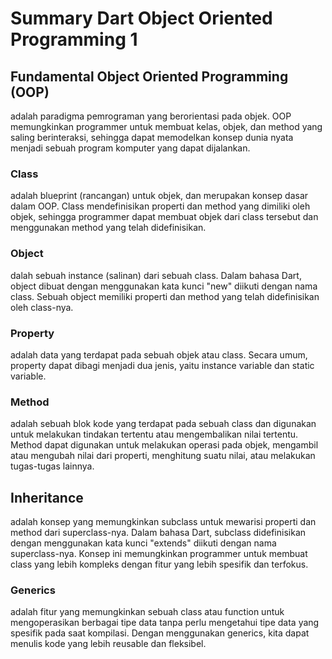 # Summary Dart Object Oriented Programming 1

## Fundamental Object Oriented Programming (OOP)

adalah paradigma pemrograman yang berorientasi pada objek. OOP memungkinkan programmer untuk membuat kelas, objek, dan method yang saling berinteraksi, sehingga dapat memodelkan konsep dunia nyata menjadi sebuah program komputer yang dapat dijalankan.

### Class

adalah blueprint (rancangan) untuk objek, dan merupakan konsep dasar dalam OOP. Class mendefinisikan properti dan method yang dimiliki oleh objek, sehingga programmer dapat membuat objek dari class tersebut dan menggunakan method yang telah didefinisikan.

### Object

dalah sebuah instance (salinan) dari sebuah class. Dalam bahasa Dart, object dibuat dengan menggunakan kata kunci "new" diikuti dengan nama class. Sebuah object memiliki properti dan method yang telah didefinisikan oleh class-nya.

### Property

adalah data yang terdapat pada sebuah objek atau class. Secara umum, property dapat dibagi menjadi dua jenis, yaitu instance variable dan static variable.

### Method

adalah sebuah blok kode yang terdapat pada sebuah class dan digunakan untuk melakukan tindakan tertentu atau mengembalikan nilai tertentu. Method dapat digunakan untuk melakukan operasi pada objek, mengambil atau mengubah nilai dari properti, menghitung suatu nilai, atau melakukan tugas-tugas lainnya.

## Inheritance

adalah konsep yang memungkinkan subclass untuk mewarisi properti dan method dari superclass-nya. Dalam bahasa Dart, subclass didefinisikan dengan menggunakan kata kunci "extends" diikuti dengan nama superclass-nya. Konsep ini memungkinkan programmer untuk membuat class yang lebih kompleks dengan fitur yang lebih spesifik dan terfokus.

### Generics

adalah fitur yang memungkinkan sebuah class atau function untuk mengoperasikan berbagai tipe data tanpa perlu mengetahui tipe data yang spesifik pada saat kompilasi. Dengan menggunakan generics, kita dapat menulis kode yang lebih reusable dan fleksibel.
